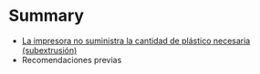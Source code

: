# Summary

* [La impresora no suministra la cantidad de plástico necesaria (subextrusión)](la_impresora_no_suministra_la_cantidad_de_plastico.md)
* Recomendaciones previas

